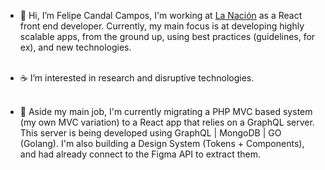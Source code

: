 - 🐣 Hi, I’m Felipe Candal Campos, I'm working at [La Nación](https://www.lanacion.com.ar/) as a React front end developer.
Currently, my main focus is at developing highly scalable apps, from the ground up, using best practices
(guidelines, for ex), and new technologies. <br /> <br />

- ☕️ I’m interested in research and disruptive technologies. <br /><br />

- 🌱 Aside my main job, I'm currently migrating a PHP MVC based system (my own MVC variation) to a
React app that relies on a GraphQL server.
This server is being developed using GraphQL | MongoDB | GO (Golang).
I'm also building a Design System (Tokens + Components), and had already connect to the Figma API to extract them.

<!---
felicandalc/felicandalc is a ✨ special ✨ repository because its `README.md` (this file) appears on your GitHub profile.
You can click the Preview link to take a look at your changes.
--->

